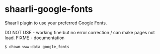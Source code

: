 # shaarli-google-fonts
Shaarli plugin to use your preferred Google Fonts.

DO NOT USE - working fine but no error correction / can make pages not load.
FIXME - documentation


`$ chown www-data google_fonts`
